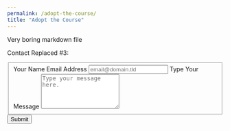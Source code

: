 ```yaml
---
permalink: /adopt-the-course/
title: "Adopt the Course"
---
```


Very boring markdown file


Contact Replaced #3: 
<form id="fs-frm" name="simple-contact-form" accept-charset="utf-8" action="https://formspree.io/mnqgllnn" method="post">
  <fieldset id="fs-frm-inputs">
    <label for="full-name">Your Name</label>
    <label for="email-address">Email Address</label>
    <input type="email" name="_replyto" id="email-address" placeholder="email@domain.tld" required="">
    <label for="message">Type Your Message</label>
    <textarea rows="5" name="message" id="message" placeholder="Type your message here." required=""></textarea>
    <input type="hidden" name="_subject" id="email-subject" value="Contact Form Submission">
  </fieldset>
  <input type="submit" value="Submit">
</form>